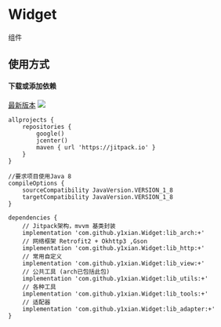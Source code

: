 # Widget
组件
## 使用方式

#### 下载或添加依赖
[最新版本](https://github.com/y1xian/Widget/releases) [![](https://jitpack.io/v/y1xian/Widget.svg)](https://jitpack.io/#y1xian/Widget)

```
allprojects {
    repositories {
        google()
        jcenter()
        maven { url 'https://jitpack.io' }
    }
}

//要求项目使用Java 8
compileOptions {
    sourceCompatibility JavaVersion.VERSION_1_8
    targetCompatibility JavaVersion.VERSION_1_8
}

dependencies {
    // Jitpack架构，mvvm 基类封装
    implementation 'com.github.y1xian.Widget:lib_arch:+'
    // 网络框架 Retrofit2 + Okhttp3 ,Gson
    implementation 'com.github.y1xian.Widget:lib_http:+'
    // 常用自定义
    implementation 'com.github.y1xian.Widget:lib_view:+'
    // 公共工具 (arch已包括此包)
    implementation 'com.github.y1xian.Widget:lib_utils:+'
    // 各种工具 
    implementation 'com.github.y1xian.Widget:lib_tools:+'
    // 适配器
    implementation 'com.github.y1xian.Widget:lib_adapter:+'
}
```
